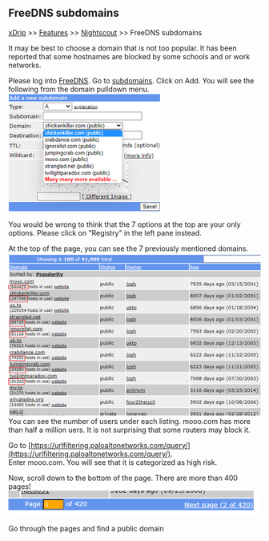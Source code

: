 ## FreeDNS subdomains
[xDrip](../../README.md) >> [Features](../Features_page) >> [Nightscout](../Nightscout_page) >> FreeDNS subdomains  
  
It may be best to choose a domain that is not too popular.  It has been reported that some hostnames are blocked by some schools and or work networks.  
  
Please log into [FreeDNS](https://freedns.afraid.org/menu/).  Go to [subdomains](https://freedns.afraid.org/subdomain/).  Click on Add.  You will see the following from the domain pulldown menu.  
![](./images/FD_Domains.png)  
  
You  would be wrong to think that the 7 options at the top are your only options.  Please click on "Registry" in the left pane instead.  
  
At the top of the page, you can see the 7 previously mentioned domains.  
![](./images/FD_DomainList1.png)  
You can see the number of users under each listing.  mooo.com has more than half a million uers.  It is not surprising that some routers may block it.  
  
Go to [https://urlfiltering.paloaltonetworks.com/query/](https://urlfiltering.paloaltonetworks.com/query/).  
Enter mooo.com.  You will see that it is categorized as high risk.  
  
Now, scroll down to the bottom of the page.  There are more than 400 pages!  
![](./images/FD_DomainsPages.png)  
  
Go through the pages and find a public domain  
